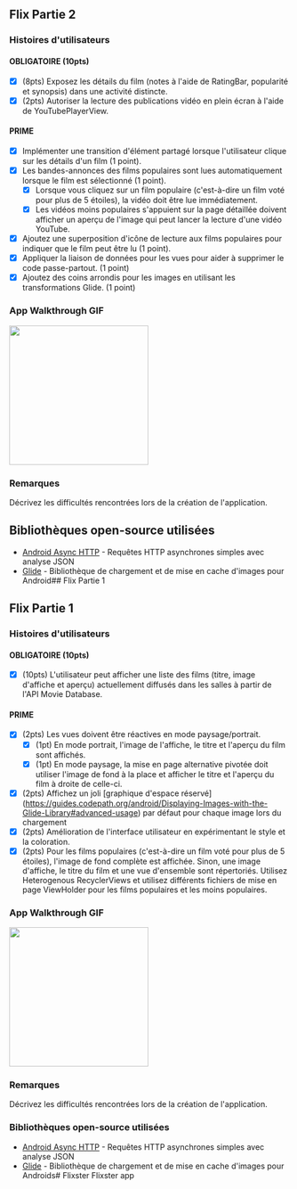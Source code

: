
## Flix Partie 2

### Histoires d'utilisateurs

#### OBLIGATOIRE (10pts)

- [x] (8pts) Exposez les détails du film (notes à l'aide de RatingBar, popularité et synopsis) dans une activité distincte.
- [x] (2pts) Autoriser la lecture des publications vidéo en plein écran à l'aide de YouTubePlayerView.

#### PRIME

- [x] Implémenter une transition d'élément partagé lorsque l'utilisateur clique sur les détails d'un film (1 point).
- [x] Les bandes-annonces des films populaires sont lues automatiquement lorsque le film est sélectionné (1 point).
  - [x] Lorsque vous cliquez sur un film populaire (c'est-à-dire un film voté pour plus de 5 étoiles), la vidéo doit être lue immédiatement.
  - [x] Les vidéos moins populaires s'appuient sur la page détaillée doivent afficher un aperçu de l'image qui peut lancer la lecture d'une vidéo YouTube.
- [x] Ajoutez une superposition d'icône de lecture aux films populaires pour indiquer que le film peut être lu (1 point).
- [x] Appliquer la liaison de données pour les vues pour aider à supprimer le code passe-partout. (1 point)
- [x] Ajoutez des coins arrondis pour les images en utilisant les transformations Glide. (1 point)

### App Walkthrough GIF


<img src="flix_video2.gif" width=250><br>

### Remarques

Décrivez les difficultés rencontrées lors de la création de l'application.

## Bibliothèques open-source utilisées
- [Android Async HTTP](https://github.com/codepath/CPAsyncHttpClient) - Requêtes HTTP asynchrones simples avec analyse JSON
- [Glide](https://github.com/bumptech/glide) - Bibliothèque de chargement et de mise en cache d'images pour Android## Flix Partie 1




## Flix Partie 1

### Histoires d'utilisateurs

#### OBLIGATOIRE (10pts)
- [x] (10pts) L'utilisateur peut afficher une liste des films (titre, image d'affiche et aperçu) actuellement diffusés dans les salles à partir de l'API Movie Database.

#### PRIME
- [x] (2pts) Les vues doivent être réactives en mode paysage/portrait.
   - [x] (1pt) En mode portrait, l'image de l'affiche, le titre et l'aperçu du film sont affichés.
   - [x] (1pt) En mode paysage, la mise en page alternative pivotée doit utiliser l'image de fond à la place et afficher le titre et l'aperçu du film à droite de celle-ci.

- [x] (2pts) Affichez un joli [graphique d'espace réservé] (https://guides.codepath.org/android/Displaying-Images-with-the-Glide-Library#advanced-usage) par défaut pour chaque image lors du chargement
- [x] (2pts) Amélioration de l'interface utilisateur en expérimentant le style et la coloration.
- [x] (2pts) Pour les films populaires (c'est-à-dire un film voté pour plus de 5 étoiles), l'image de fond complète est affichée. Sinon, une image d'affiche, le titre du film et une vue d'ensemble sont répertoriés. Utilisez Heterogenous RecyclerViews et utilisez différents fichiers de mise en page ViewHolder pour les films populaires et les moins populaires.

### App Walkthrough GIF

<img src="flix_video.gif" width=250><br>

### Remarques
Décrivez les difficultés rencontrées lors de la création de l'application.

### Bibliothèques open-source utilisées

- [Android Async HTTP](https://github.com/codepath/CPAsyncHttpClient) - Requêtes HTTP asynchrones simples avec analyse JSON
- [Glide](https://github.com/bumptech/glide) - Bibliothèque de chargement et de mise en cache d'images pour Androids# Flixster
Flixster app
